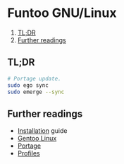 # Funtoo GNU/Linux

1. [TL;DR](#tldr)
1. [Further readings](#further-readings)

## TL;DR

```sh
# Portage update.
sudo ego sync
sudo emerge --sync
```

## Further readings

- [Installation] guide
- [Gentoo Linux]
- [Portage]
- [Profiles]

<!--
  Reference
  ═╬═Time══
  -->

<!-- Knowledge base -->
[gentoo linux]: gentoo.md
[portage]: ../portage.md

<!-- Upstream -->
[installation]: https://www.funtoo.org/Install
[profiles]: https://www.funtoo.org/Funtoo_Profiles
